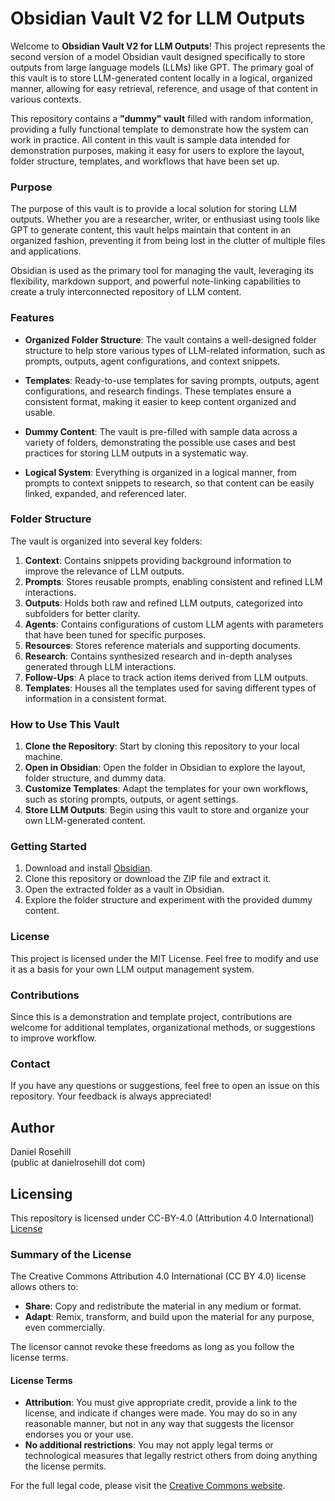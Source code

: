 # Obsidian Vault V2 for LLM Outputs

Welcome to **Obsidian Vault V2 for LLM Outputs**! This project represents the second version of a model Obsidian vault designed specifically to store outputs from large language models (LLMs) like GPT. The primary goal of this vault is to store LLM-generated content locally in a logical, organized manner, allowing for easy retrieval, reference, and usage of that content in various contexts.

This repository contains a **"dummy" vault** filled with random information, providing a fully functional template to demonstrate how the system can work in practice. All content in this vault is sample data intended for demonstration purposes, making it easy for users to explore the layout, folder structure, templates, and workflows that have been set up.

### Purpose

The purpose of this vault is to provide a local solution for storing LLM outputs. Whether you are a researcher, writer, or enthusiast using tools like GPT to generate content, this vault helps maintain that content in an organized fashion, preventing it from being lost in the clutter of multiple files and applications. 

Obsidian is used as the primary tool for managing the vault, leveraging its flexibility, markdown support, and powerful note-linking capabilities to create a truly interconnected repository of LLM content.

### Features

- **Organized Folder Structure**: The vault contains a well-designed folder structure to help store various types of LLM-related information, such as prompts, outputs, agent configurations, and context snippets.

- **Templates**: Ready-to-use templates for saving prompts, outputs, agent configurations, and research findings. These templates ensure a consistent format, making it easier to keep content organized and usable.

- **Dummy Content**: The vault is pre-filled with sample data across a variety of folders, demonstrating the possible use cases and best practices for storing LLM outputs in a systematic way.

- **Logical System**: Everything is organized in a logical manner, from prompts to context snippets to research, so that content can be easily linked, expanded, and referenced later.

### Folder Structure

The vault is organized into several key folders:

1. **Context**: Contains snippets providing background information to improve the relevance of LLM outputs.
2. **Prompts**: Stores reusable prompts, enabling consistent and refined LLM interactions.
3. **Outputs**: Holds both raw and refined LLM outputs, categorized into subfolders for better clarity.
4. **Agents**: Contains configurations of custom LLM agents with parameters that have been tuned for specific purposes.
5. **Resources**: Stores reference materials and supporting documents.
6. **Research**: Contains synthesized research and in-depth analyses generated through LLM interactions.
7. **Follow-Ups**: A place to track action items derived from LLM outputs.
8. **Templates**: Houses all the templates used for saving different types of information in a consistent format.

### How to Use This Vault

1. **Clone the Repository**: Start by cloning this repository to your local machine.
2. **Open in Obsidian**: Open the folder in Obsidian to explore the layout, folder structure, and dummy data.
3. **Customize Templates**: Adapt the templates for your own workflows, such as storing prompts, outputs, or agent settings.
4. **Store LLM Outputs**: Begin using this vault to store and organize your own LLM-generated content.

### Getting Started

1. Download and install [Obsidian](https://obsidian.md/).
2. Clone this repository or download the ZIP file and extract it.
3. Open the extracted folder as a vault in Obsidian.
4. Explore the folder structure and experiment with the provided dummy content.

### License

This project is licensed under the MIT License. Feel free to modify and use it as a basis for your own LLM output management system.

### Contributions

Since this is a demonstration and template project, contributions are welcome for additional templates, organizational methods, or suggestions to improve workflow.

### Contact

If you have any questions or suggestions, feel free to open an issue on this repository. Your feedback is always appreciated!

## Author

Daniel Rosehill  
(public at danielrosehill dot com)

## Licensing

This repository is licensed under CC-BY-4.0 (Attribution 4.0 International) 
[License](https://creativecommons.org/licenses/by/4.0/)

### Summary of the License
The Creative Commons Attribution 4.0 International (CC BY 4.0) license allows others to:
- **Share**: Copy and redistribute the material in any medium or format.
- **Adapt**: Remix, transform, and build upon the material for any purpose, even commercially.

The licensor cannot revoke these freedoms as long as you follow the license terms.

#### License Terms
- **Attribution**: You must give appropriate credit, provide a link to the license, and indicate if changes were made. You may do so in any reasonable manner, but not in any way that suggests the licensor endorses you or your use.
- **No additional restrictions**: You may not apply legal terms or technological measures that legally restrict others from doing anything the license permits.

For the full legal code, please visit the [Creative Commons website](https://creativecommons.org/licenses/by/4.0/legalcode).